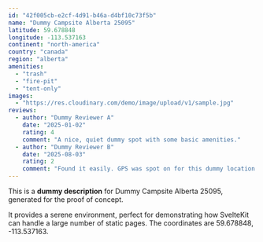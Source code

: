 ```yaml
---
id: "42f005cb-e2cf-4d91-b46a-d4bf10c73f5b"
name: "Dummy Campsite Alberta 25095"
latitude: 59.678848
longitude: -113.537163
continent: "north-america"
country: "canada"
region: "alberta"
amenities:
  - "trash"
  - "fire-pit"
  - "tent-only"
images:
  - "https://res.cloudinary.com/demo/image/upload/v1/sample.jpg"
reviews:
  - author: "Dummy Reviewer A"
    date: "2025-01-02"
    rating: 4
    comment: "A nice, quiet dummy spot with some basic amenities."
  - author: "Dummy Reviewer B"
    date: "2025-08-03"
    rating: 2
    comment: "Found it easily. GPS was spot on for this dummy location."
---
```


This is a **dummy description** for Dummy Campsite Alberta 25095, generated for the proof of concept.

It provides a serene environment, perfect for demonstrating how SvelteKit can handle a large number of static pages. The coordinates are 59.678848, -113.537163.
